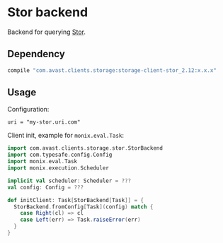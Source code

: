 # Stor backend

Backend for querying [Stor](https://github.com/avast/stor).

## Dependency

```groovy
compile "com.avast.clients.storage:storage-client-stor_2.12:x.x.x"
```

## Usage

Configuration:

```hocon
uri = "my-stor.uri.com"
```

Client init, example for `monix.eval.Task`:

```scala
import com.avast.clients.storage.stor.StorBackend
import com.typesafe.config.Config
import monix.eval.Task
import monix.execution.Scheduler

implicit val scheduler: Scheduler = ???
val config: Config = ???

def initClient: Task[StorBackend[Task]] = {
  StorBackend.fromConfig[Task](config) match {
    case Right(cl) => cl
    case Left(err) => Task.raiseError(err)
  }
}
```